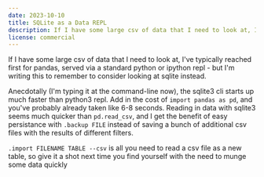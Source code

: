 ```yaml
---
date: 2023-10-10
title: SQLite as a Data REPL
description: If I have some large csv of data that I need to look at, I've typically reached first for pandas, served via a standard python or ipython repl - but I'm writing this to remember to consider looking at sqlite instead.
license: commercial
---
```


If I have some large csv of data that I need to look at, I've typically reached first for pandas, served via a standard python or ipython repl - but I'm writing this to remember to consider looking at sqlite instead.

Anecdotally (I'm typing it at the command-line now), the sqlite3 cli starts up much faster than python3 repl. Add in the cost of `import pandas as pd`, and you've probably already taken like 6-8 seconds. Reading in data with sqlite3 seems much quicker than `pd.read_csv`, and I get the benefit of easy persistance with `.backup FILE` instead of saving a bunch of additional csv files with the results of different filters.

`.import FILENAME TABLE --csv` is all you need to read a csv file as a new table, so give it a shot next time you find yourself with the need to munge some data quickly



